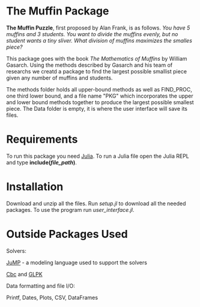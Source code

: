 # The Muffin Package
**The Muffin Puzzle**, first proposed by Alan Frank, is as follows.
*You have 5 muffins and 3 students. You want to divide the muffins evenly, but no student wants a tiny sliver. What division of muffins maximizes the smalles piece?*

This package goes with the book *The Mathematics of Muffins* by William Gasarch. Using the methods described by Gasarch and his team of researchs we creatd a package to find the largest possible smallist piece given any number of muffins and students.  

The methods folder holds all upper-bound methods as well as FIND_PROC, one third lower bound, and a file name "PKG" which incorporates the upper and lower bound methods together to produce the largest possible smallest piece. The Data folder is empty, it is where the user interface will save its files. 

# Requirements
To run this package you need [Julia](https://julialang.org/downloads/).
To run a Julia file open the Julia REPL and type **include(*file_path*)**.
# Installation
Download and unzip all the files. Run *setup.jl* to download all the needed packages. To use the program run *user_interface.jl*.

# Outside Packages Used
Solvers:

  [JuMP](http://www.juliaopt.org/JuMP.jl/v0.17/installation.html) - a modeling language used to support the solvers

  [Cbc](https://github.com/JuliaOpt/Cbc.jl) and [GLPK](https://github.com/JuliaOpt/GLPK.jl)

Data formatting and file I/O: 

  Printf, Dates, Plots, CSV, DataFrames 
